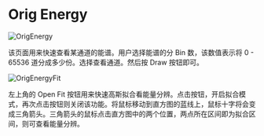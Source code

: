 <!-- OFFLINE_OrigEnergy.md --- 
;; 
;; Description: 
;; Author: Hongyi Wu(吴鸿毅)
;; Email: wuhongyi@qq.com 
;; Created: 日 10月  7 08:57:52 2018 (+0800)
;; Last-Updated: 一 11月  5 17:05:18 2018 (+0800)
;;           By: Hongyi Wu(吴鸿毅)
;;     Update #: 3
;; URL: http://wuhongyi.cn -->

# Orig Energy

![OrigEnergy](/img/OrigEnergy.png)


该页面用来快速查看某通道的能谱。用户选择能谱的分 Bin 数，该数值表示将 0 - 65536 道分成多少份。选择查看通道。然后按 Draw 按钮即可。

![OrigEnergyFit](/img/OrigEnergyFit.png)

左上角的 Open Fit 按钮用来快速高斯拟合看能量分辨。点击按钮，开启拟合模式，再次点击按钮则关闭该功能。将鼠标移动到直方图的蓝线上，鼠标十字将会变成三角箭头。三角箭头的鼠标点击直方图中的两个位置，两点所在区间即为拟合区间，则可查看能量分辨。

<!-- OFFLINE_OrigEnergy.md ends here -->
